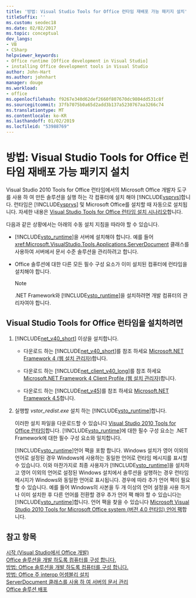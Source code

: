 ```yaml
---
title: '방법: Visual Studio Tools for Office 런타임 재배포 가능 패키지 설치'
titleSuffix: ''
ms.custom: seodec18
ms.date: 02/02/2017
ms.topic: conceptual
dev_langs:
- VB
- CSharp
helpviewer_keywords:
- Office runtime [Office development in Visual Studio]
- installing Office development tools in Visual Studio
author: John-Hart
ms.author: johnhart
manager: douge
ms.workload:
- office
ms.openlocfilehash: f9267e340d62def2660f807670dc9804dd531c8f
ms.sourcegitcommit: 37fb7075b0a65d2add3b137a5230767aa3266c74
ms.translationtype: MT
ms.contentlocale: ko-KR
ms.lasthandoff: 01/02/2019
ms.locfileid: "53988769"
---
```

# <a name="how-to-install-the-visual-studio-tools-for-office-runtime-redistributable"></a>방법: Visual Studio Tools for Office 런타임 재배포 가능 패키지 설치
  Visual Studio 2010 Tools for Office 런타임에서의 Microsoft Office 개발자 도구를 사용 하 여 만든 솔루션을 실행 하는 각 컴퓨터에 설치 해야 [!INCLUDE[vsprvs](../sharepoint/includes/vsprvs-md.md)]합니다. 런타임은 [!INCLUDE[vsprvs](../sharepoint/includes/vsprvs-md.md)] 및 Microsoft Office를 설치할 때 자동으로 설치됩니다. 자세한 내용은 [Visual Studio Tools for Office 런타임 설치 시나리오](../vsto/visual-studio-tools-for-office-runtime-installation-scenarios.md)합니다.  
  
 다음과 같은 상황에서는 아래의 수동 설치 지침을 따라야 할 수 있습니다.  
  
-   [!INCLUDE[vsto_runtime](../vsto/includes/vsto-runtime-md.md)]을 서버에 설치해야 합니다. 예를 들어 <xref:Microsoft.VisualStudio.Tools.Applications.ServerDocument> 클래스를 사용하여 서버에서 문서 수준 솔루션을 관리하려고 합니다.  
  
-   Office 솔루션에 대한 다른 모든 필수 구성 요소가 이미 설치된 컴퓨터에 런타임을 설치해야 합니다.  
  
    > [!NOTE]  
    >  .NET Framework와 [!INCLUDE[vsto_runtime](../vsto/includes/vsto-runtime-md.md)]을 설치하려면 개발 컴퓨터의 관리자여야 합니다.  
  
## <a name="to-install-the-visual-studio-tools-for-office-runtime"></a>Visual Studio Tools for Office 런타임을 설치하려면  
  
1.  [!INCLUDE[net_v40_short](../sharepoint/includes/net-v40-short-md.md)] 이상을 설치합니다.  
  
    -   다운로드 하는 [!INCLUDE[net_v40_short](../sharepoint/includes/net-v40-short-md.md)]를 참조 하세요 [Microsoft.NET Framework 4 (웹 설치 관리자)](http://go.microsoft.com/fwlink/?LinkId=178957)합니다.  
  
    -   다운로드 하는 [!INCLUDE[net_client_v40_long](../vsto/includes/net-client-v40-long-md.md)]를 참조 하세요 [Microsoft.NET Framework 4 Client Profile (웹 설치 관리자)](http://go.microsoft.com/fwlink/?LinkId=178958)합니다.  
  
    -   다운로드 하는 [!INCLUDE[net_v45](../vsto/includes/net-v45-md.md)]를 참조 하세요 [Microsoft.NET Framework 4.5](http://www.microsoft.com/download/details.aspx?id=30653)합니다.  
  
2.  실행할 *vstor_redist.exe* 설치 하는 [!INCLUDE[vsto_runtime](../vsto/includes/vsto-runtime-md.md)]합니다.  
  
     이러한 설치 파일을 다운로드할 수 있습니다 [Visual Studio 2010 Tools for Office 런타임](http://go.microsoft.com/fwlink/?LinkId=140384)합니다. [!INCLUDE[vsto_runtime](../vsto/includes/vsto-runtime-md.md)]에 대한 필수 구성 요소는 .NET Framework에 대한 필수 구성 요소와 일치합니다.  
  
     [!INCLUDE[vsto_runtime](../vsto/includes/vsto-runtime-md.md)]언어 팩을 포함 합니다. Windows 설치가 영어 이외의 언어로 설정된 경우 Windows에 사용하는 동일한 언어로 런타임 메시지를 표시할 수 있습니다. 이와 마찬가지로 최종 사용자가 [!INCLUDE[vsto_runtime](../vsto/includes/vsto-runtime-md.md)]을 설치하고 영어 이외의 언어로 설정된 Windows 설치에서 솔루션을 실행하는 경우 런타임 메시지가 Windows와 동일한 언어로 표시됩니다. 경우에 따라 추가 언어 팩이 필요할 수 있습니다. 예를 들어 Windows의 사본을 두 개 이상의 언어 설정을 사용 하거나 이미 설치한 후 다른 언어를 전환할 경우 추가 언어 팩 해야 할 수 있습니다는 [!INCLUDE[vsto_runtime](../vsto/includes/vsto-runtime-md.md)]합니다. 언어 팩을 찾을 수 있습니다 [Microsoft Visual Studio 2010 Tools for Microsoft Office system (버전 4.0 런타임) 언어 팩](http://go.microsoft.com/fwlink/?LinkId=140386)합니다.  
  
## <a name="see-also"></a>참고 항목  
 [시작 &#40;Visual Studio에서 Office 개발&#41;](../vsto/getting-started-office-development-in-visual-studio.md)   
 [Office 솔루션을 개발 하도록 컴퓨터를 구성 합니다.](../vsto/configuring-a-computer-to-develop-office-solutions.md)   
 [방법: Office 솔루션을 개발 하도록 컴퓨터를 구성 합니다.](../vsto/how-to-configure-a-computer-to-develop-office-solutions.md)   
 [방법: Office 주 interop 어셈블리 설치](../vsto/how-to-install-office-primary-interop-assemblies.md)   
 [ServerDocument 클래스를 사용 하 여 서버의 문서 관리](../vsto/managing-documents-on-a-server-by-using-the-serverdocument-class.md)   
 [Office 솔루션 배포](../vsto/deploying-an-office-solution.md)  
